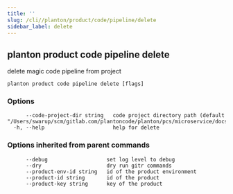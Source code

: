 ```yaml
---
title: ''
slug: /cli//planton/product/code/pipeline/delete
sidebar_label: delete
---
```

## planton product code pipeline delete

delete magic code pipeline from project

```
planton product code pipeline delete [flags]
```

### Options

```
      --code-project-dir string   code project directory path (default "/Users/swarup/scm/gitlab.com/plantoncode/planton/pcs/microservice/docs/site/docs")
  -h, --help                      help for delete
```

### Options inherited from parent commands

```
      --debug                   set log level to debug
      --dry                     dry run gitr commands
      --product-env-id string   id of the product environment
      --product-id string       id of the product
      --product-key string      key of the product
```

